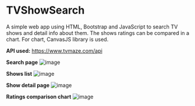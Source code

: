# TVShowSearch 

A simple web app using HTML, Bootstrap and JavaScript to search TV shows and detail info about them. The shows ratings can be compared in a chart. For chart, CanvasJS library is used.

__API used:__ https://www.tvmaze.com/api

__Search page__
![image](https://user-images.githubusercontent.com/69635164/123613350-12745180-d823-11eb-825b-13ae1f71b212.png)

__Shows list__
![image](https://user-images.githubusercontent.com/69635164/123613488-3041b680-d823-11eb-86c7-496e6d5d0126.png)

__Show detail page__
![image](https://user-images.githubusercontent.com/69635164/123613529-3a63b500-d823-11eb-902d-472e181cb092.png)

__Ratings comparison chart__
![image](https://user-images.githubusercontent.com/69635164/123613569-43ed1d00-d823-11eb-841a-5f6d08007bfa.png)
